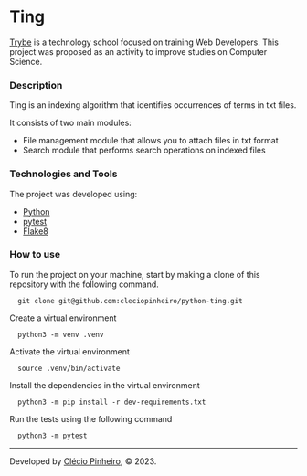 # Ting


[Trybe](https://www.betrybe.com/) is a technology school focused on training Web Developers. This project was proposed as an activity to improve studies on Computer Science.

### Description

Ting is an indexing algorithm that identifies occurrences of terms in txt files. 

It consists of two main modules:
- File management module that allows you to attach files in txt format
- Search module that performs search operations on indexed files

### Technologies and Tools

The project was developed using:
- [Python](https://www.python.org/)
- [pytest](https://docs.pytest.org/en/7.2.x/)
- [Flake8](https://flake8.pycqa.org/en/latest/)

### How to use

To run the project on your machine, start by making a clone of this repository with the following command.

      git clone git@github.com:cleciopinheiro/python-ting.git
  
Create a virtual environment

      python3 -m venv .venv
    
Activate the virtual environment

      source .venv/bin/activate
    
Install the dependencies in the virtual environment

      python3 -m pip install -r dev-requirements.txt
      
Run the tests using the following command

      python3 -m pytest

---

Developed by [Clécio Pinheiro](https://www.linkedin.com/in/cleciopinheirodev/), © 2023.
